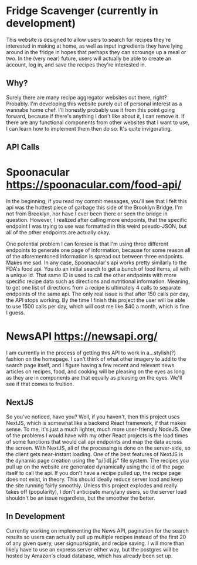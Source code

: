 # Fridge Scavenger (currently in development)
This website is designed to allow users to search for recipes they're interested in making at home, as well as input ingredients they have lying around in the fridge in hopes that perhaps they can scrounge up a meal or two. In the (very near) future, users will actually be able to create an account, log in, and save the recipes they're interested in.

## Why?
Surely there are many recipe aggregator websites out there, right? Probably. I'm developing this website purely out of personal interest as a wannabe home chef. I'll honestly probably use it from this point going forward, because if there's anything I don't like about it, I can remove it. If there are any functional components from other websites that I want to use, I can learn how to implement them then do so. It's quite invigorating.

## API Calls

# Spoonacular https://spoonacular.com/food-api/
In the beginning, if you read my commit messages, you'll see that I felt this api was the hottest piece of garbage this side of the Brooklyn Bridge. I'm not from Brooklyn, nor have I ever been there or seen the bridge in question. However, I realized after calling more endpoints, that the specific endpoint I was trying to use was formatted in this weird pseudo-JSON, but all of the other endpoints are actually okay. 

One potential problem I can foresee is that I'm using three different endpoints to generate one page of information, because for some reason all of the aforementoned information is spread out between three endpoints. Makes me sad. In any case, Spoonacular's api works pretty similarly to the FDA's food api. You do an initial search to get a bunch of food items, all with a unique id. That same ID is used to call the other endpoints with more specific recipe data such as directions and nutritional information. Meaning, to get one list of directions from a recipe is ultimately 4 calls to separate endpoints of the same api. The only real issue is that after 150 calls per day, the API stops working. By the time I finish this project the user will be able to use 1500 calls per day, which will cost me like $40 a month, which is fine I guess.

# NewsAPI https://newsapi.org/
I am currently in the process of getting this API to work in a...stylish(?) fashion on the homepage. I can't think of what other imagery to add to the search page itself, and I figure having a few recent and relevant news articles on recipes, food, and cooking will be pleasing on the eyes as long as they are in components are that equally as pleasing on the eyes. We'll see if that comes to fruition.

## NextJS
So you've noticed, have you? Well, if you haven't, then this project uses NextJS, which is somewhat like a backend React framework, if that makes sense. To me, it's just a much lighter, much more user-friendly NodeJS. One of the problems I would have with my other React projects is the load times of some functions that would call api endpoints and map the data across the screen. With NextJS, all of the processing is done on the server-side, so the client gets near-instant loading. One of the best features of NextJS is the dynamic page creation using the "p/[id].js" file system. The recipes you pull up on the website are generated dynamically using the id of the page itself to call the api. If you don't have a recipe pulled up, the recipe page does not exist, in theory. This should ideally reduce server load and keep the site running fairly smoothly. Unless this project explodes and really takes off (popularity), I don't anticipate many/any users, so the server load shouldn't be an issue regardless, but the smoother the better.

## In Development
Currently working on implementing the News API, pagination for the search results so users can actually pull up multiple recipes instead of the first 20 of any given query, user signup/signin, and recipe saving. I will more than likely have to use an express server either way, but the postgres will be hosted by Amazon's cloud database, which has already been set up.
